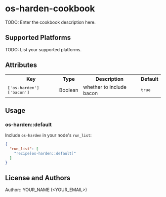 # os-harden-cookbook

TODO: Enter the cookbook description here.

## Supported Platforms

TODO: List your supported platforms.

## Attributes

<table>
  <tr>
    <th>Key</th>
    <th>Type</th>
    <th>Description</th>
    <th>Default</th>
  </tr>
  <tr>
    <td><tt>['os-harden']['bacon']</tt></td>
    <td>Boolean</td>
    <td>whether to include bacon</td>
    <td><tt>true</tt></td>
  </tr>
</table>

## Usage

### os-harden::default

Include `os-harden` in your node's `run_list`:

```json
{
  "run_list": [
    "recipe[os-harden::default]"
  ]
}
```

## License and Authors

Author:: YOUR_NAME (<YOUR_EMAIL>)
